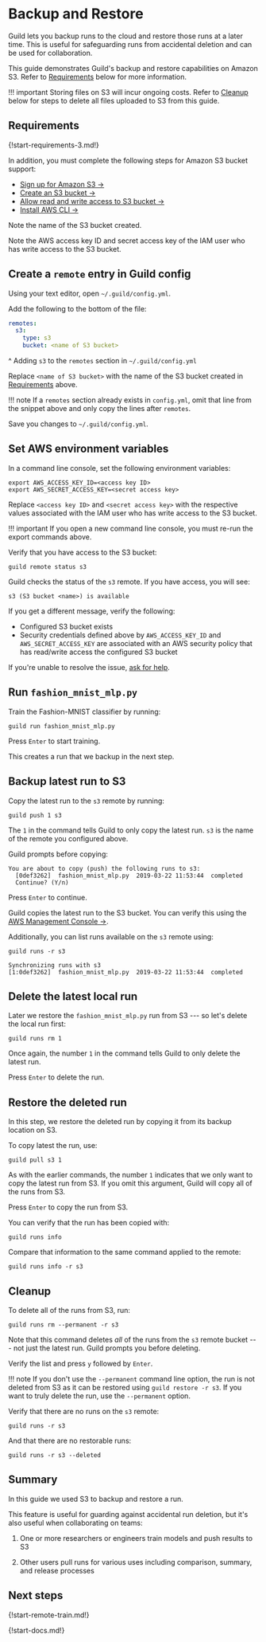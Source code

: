 # Backup and Restore

Guild lets you backup runs to the cloud and restore those runs at a
later time. This is useful for safeguarding runs from accidental
deletion and can be used for collaboration.

This guide demonstrates Guild's backup and restore capabilities on
Amazon S3. Refer to [Requirements](#requirements) below for more
information.

!!! important
    Storing files on S3 will incur ongoing costs. Refer to
    [Cleanup](#cleanup) below for steps to delete all files uploaded
    to S3 from this guide.

## Requirements

{!start-requirements-3.md!}

In addition, you must complete the following steps for Amazon S3
bucket support:

- [Sign up for Amazon S3 ->](https://docs.aws.amazon.com/AmazonS3/latest/gsg/SigningUpforS3.html)
- [Create an S3 bucket ->](https://docs.aws.amazon.com/AmazonS3/latest/gsg/CreatingABucket.html)
- [Allow read and write access to S3 bucket ->](https://docs.aws.amazon.com/IAM/latest/UserGuide/reference_policies_examples_s3_rw-bucket.html)
- [Install AWS CLI ->](https://docs.aws.amazon.com/cli/latest/userguide/cli-chap-install.html)

Note the name of the S3 bucket created.

Note the AWS access key ID and secret access key of the IAM user who
has write access to the S3 bucket.

## Create a `remote` entry in Guild config

Using your text editor, open `~/.guild/config.yml`.

Add the following to the bottom of the file:

``` yaml
remotes:
  s3:
    type: s3
    bucket: <name of S3 bucket>
```

^ Adding `s3` to the `remotes` section in `~/.guild/config.yml`

Replace `<name of S3 bucket>` with the name of the S3 bucket created
in [Requirements](#requirements) above.

!!! note
    If a `remotes` section already exists in `config.yml`, omit
    that line from the snippet above and only copy the lines after
    `remotes`.

Save you changes to `~/.guild/config.yml`.

## Set AWS environment variables

In a command line console, set the following environment variables:

``` command
export AWS_ACCESS_KEY_ID=<access key ID>
export AWS_SECRET_ACCESS_KEY=<secret access key>
```

Replace `<access key ID>` and `<secret access key>` with the
respective values associated with the IAM user who has write access to
the S3 bucket.

!!! important
    If you open a new command line console, you must re-run
    the export commands above.

Verify that you have access to the S3 bucket:

``` command
guild remote status s3
```

Guild checks the status of the `s3` remote. If you have access, you
will see:

``` output
s3 (S3 bucket <name>) is available
```

If you get a different message, verify the following:

- Configured S3 bucket exists
- Security credentials defined above by `AWS_ACCESS_KEY_ID` and
  `AWS_SECRET_ACCESS_KEY` are associated with an AWS security policy
  that has read/write access the configured S3 bucket

If you're unable to resolve the issue, [ask for help](ref:get-help).

## Run `fashion_mnist_mlp.py`

Train the Fashion-MNIST classifier by running:

``` command
guild run fashion_mnist_mlp.py
```

Press `Enter` to start training.

This creates a run that we backup in the next step.

## Backup latest run to S3

Copy the latest run to the `s3` remote by running:

``` command
guild push 1 s3
```

The `1` in the command tells Guild to only copy the latest run. `s3`
is the name of the remote you configured above.

Guild prompts before copying:

``` output
You are about to copy (push) the following runs to s3:
  [0def3262]  fashion_mnist_mlp.py  2019-03-22 11:53:44  completed
  Continue? (Y/n)
```

Press `Enter` to continue.

Guild copies the latest run to the S3 bucket. You can verify this
using the [AWS Management Console
->](https://aws.amazon.com/console/).

Additionally, you can list runs available on the `s3` remote using:

``` command
guild runs -r s3
```

``` output
Synchronizing runs with s3
[1:0def3262]  fashion_mnist_mlp.py  2019-03-22 11:53:44  completed
```

## Delete the latest local run

Later we restore the `fashion_mnist_mlp.py` run from S3 --- so let's
delete the local run first:

``` command
guild runs rm 1
```

Once again, the number `1` in the command tells Guild to only delete
the latest run.

Press `Enter` to delete the run.

## Restore the deleted run

In this step, we restore the deleted run by copying it from its backup
location on S3.

To copy latest the run, use:

``` command
guild pull s3 1
```

As with the earlier commands, the number `1` indicates that we only
want to copy the latest run from S3. If you omit this argument, Guild
will copy all of the runs from S3.

Press `Enter` to copy the run from S3.

You can verify that the run has been copied with:

``` command
guild runs info
```

Compare that information to the same command applied to the remote:

``` command
guild runs info -r s3
```

## Cleanup

To delete all of the runs from S3, run:

``` command
guild runs rm --permanent -r s3
```

Note that this command deletes *all* of the runs from the `s3` remote
bucket --- not just the latest run. Guild prompts you before deleting.

Verify the list and press `y` followed by `Enter`.

!!! note
    If you don't use the `--permanent` command line option, the
    run is not deleted from S3 as it can be restored using ``guild
    restore -r s3``. If you want to truly delete the run, use the
    `--permanent` option.

Verify that there are no runs on the `s3` remote:

``` command
guild runs -r s3
```

And that there are no restorable runs:

``` command
guild runs -r s3 --deleted
```

## Summary

In this guide we used S3 to backup and restore a run.

This feature is useful for guarding against accidental run deletion,
but it's also useful when collaborating on teams:

1. One or more researchers or engineers train models and push results
   to S3

2. Other users pull runs for various uses including comparison,
   summary, and release processes

## Next steps

{!start-remote-train.md!}

{!start-docs.md!}
